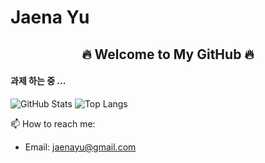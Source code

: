 # Jaena Yu
<h2 align="center">🔥 Welcome to My GitHub 🔥</h2>

#### 과제 하는 중 ...

![GitHub Stats](https://github-readme-stats.vercel.app/api?username=jen0707&show_icons=true&theme=tokyonight)
![Top Langs](https://github-readme-stats.vercel.app/api/top-langs/?username=jen0707&layout=compact&theme=tokyonight)

📫 How to reach me:
- Email: jaenayu@gmail.com
